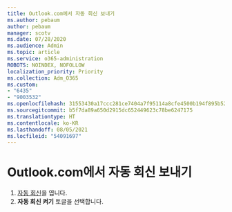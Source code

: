 ```yaml
---
title: Outlook.com에서 자동 회신 보내기
ms.author: pebaum
author: pebaum
manager: scotv
ms.date: 07/28/2020
ms.audience: Admin
ms.topic: article
ms.service: o365-administration
ROBOTS: NOINDEX, NOFOLLOW
localization_priority: Priority
ms.collection: Adm_O365
ms.custom:
- "6435"
- "9003532"
ms.openlocfilehash: 31553430a17ccc281ce7404a7f95114a8cfe4500b194f895b5290268e22be383
ms.sourcegitcommit: b5f7da89a650d2915dc652449623c78be6247175
ms.translationtype: HT
ms.contentlocale: ko-KR
ms.lasthandoff: 08/05/2021
ms.locfileid: "54091697"
---
```

# <a name="automatic-replies-in-outlookcom"></a>Outlook.com에서 자동 회신 보내기

1. [자동 회신](https://go.microsoft.com/fwlink/?linkid=2143007)을 엽니다.
2. **자동 회신 켜기** 토글을 선택합니다.
